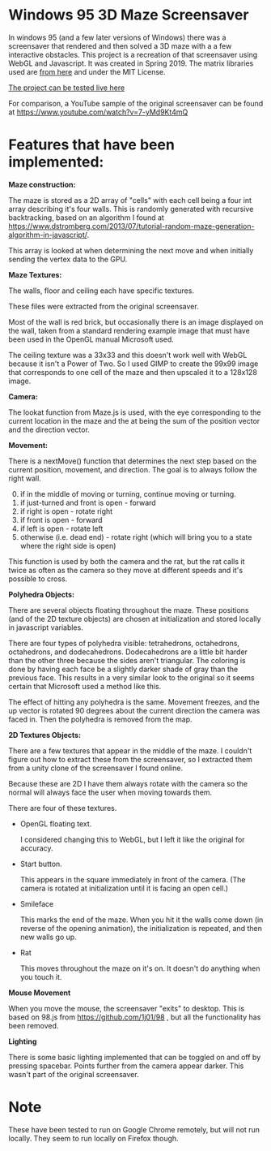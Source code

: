# Windows 95 3D Maze Screensaver

In windows 95 (and a few later versions of Windows) there was a screensaver that rendered and then solved a 3D maze with a a few interactive obstacles. This project is a recreation of that screensaver using WebGL and Javascript. It was created in Spring 2019. The matrix libraries used are [from here](https://github.com/esangel/WebGL/tree/master/Common) and under the MIT License.

[The project can be tested live here](https://gothamgasworks.github.io/maze3d/)

For comparison, a YouTube sample of the original screensaver can be found at https://www.youtube.com/watch?v=7-yMd9Kt4mQ

# Features that have been implemented:

**Maze construction:**

The maze is stored as a 2D array of "cells" with each cell being a four int array describing it's four walls. This is randomly generated with recursive backtracking, based on an algorithm I found at https://www.dstromberg.com/2013/07/tutorial-random-maze-generation-algorithm-in-javascript/.

This array is looked at when determining the next move and when initially sending the vertex data to the GPU.

**Maze Textures:**

The walls, floor and ceiling each have specific textures. 

These files were extracted from the original screensaver.

Most of the wall is red brick, but occasionally there is an image displayed on the wall, taken from a standard rendering example image that must have been used in the OpenGL manual Microsoft used.

The ceiling texture was a 33x33 and this doesn't work well with WebGL because it isn't a Power of Two. So I used GIMP to create the 99x99 image that corresponds to one cell of the maze and then upscaled it to a 128x128 image.

**Camera:**

The lookat function from Maze.js is used, with the eye corresponding to the current location in the maze and the at being the sum of the position vector and the direction vector.

**Movement:**

There is a nextMove() function that determines the next step based on the current position, movement, and direction. The goal is to always follow the right wall.

0. if in the middle of moving or turning, continue moving or turning.
1. if just-turned and front is open - forward
2. if right is open - rotate right
3. if front is open - forward
4. if left is open - rotate left
5. otherwise (i.e. dead end) - rotate right (which will bring you to a state where the right side is open)

This function is used by both the camera and the rat, but the rat calls it twice as often as the camera so they move at different speeds and it's possible to cross.

**Polyhedra Objects:**

There are several objects floating throughout the maze. These positions (and of the 2D texture objects) are chosen at initialization and stored locally in javascript variables. 

There are four types of polyhedra visible: tetrahedrons, octahedrons, octahedrons, and dodecahedrons. Dodecahedrons are a little bit harder than the other three because the sides aren't triangular. The coloring is done by having each face be a slightly darker shade of gray than the previous face. This results in a very similar look to the original so it seems certain that Microsoft used a method like this.

The effect of hitting any polyhedra is the same. Movement freezes, and the up vector is rotated 90 degrees about the current direction the camera was faced in. Then the polyhedra is removed from the map.

**2D Textures Objects:**

There are a few textures that appear in the middle of the maze. I couldn't figure out how to extract these from the screensaver, so I extracted them from a unity clone of the screensaver I found online.

Because these are 2D I have them always rotate with the camera so the normal will always face the user when moving towards them.

There are four of these textures.

  - OpenGL floating text. 

    I considered changing this to WebGL, but I left it like the original for accuracy.

  - Start button. 

    This appears in the square immediately in front of the camera. (The camera is rotated at initialization until it is facing an open cell.)

  - Smileface
  
    This marks the end of the maze. When you hit it the walls come down (in reverse of the opening animation), the initialization is repeated, and then new walls go up.
	
  - Rat
   
    This moves throughout the maze on it's on. It doesn't do anything when you touch it.
	
**Mouse Movement**

When you move the mouse, the screensaver "exits" to desktop. 
This is based on 98.js from https://github.com/1j01/98 , but all the functionality has been removed.
	
**Lighting**

There is some basic lighting implemented that can be toggled on and off by pressing spacebar. Points further from the camera appear darker. This wasn't part of the original screensaver.

# Note

These have been tested to run on Google Chrome remotely, but will not run locally. They seem to run locally on Firefox though.

